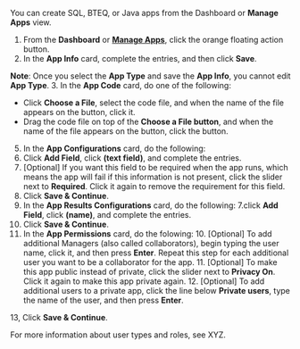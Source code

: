 You can create SQL, BTEQ, or Java apps from the Dashboard or **Manage Apps** view. 

1. From the **Dashboard** or **[Manage Apps](managing-apps.md)**, click the orange floating action button. 
2. In the **App Info** card, complete the entries, and then click **Save**.
 
 **Note**:  Once you select the **App Type** and save the **App Info**, you cannot edit **App Type**.
3. In the **App Code** card, do one of the following:
  * Click **Choose a File**, select the code file, and when the name of the file appears on the button, click it.
  * Drag the code file on top of the **Choose a File button**, and when the name of the file appears on the button, click the button.
5. In the **App Configurations** card, do the following:
  6. Click **Add Field**, click **(text field)**, and complete the entries. 
  7. [Optional] If you want this field to be required when the app runs, which means the app will fail if this information is not present, click the slider next to **Required**. Click it again to remove the requirement for this field.
  8. Click **Save & Continue**.
6. In the **App Results Configurations** card, do the following:
  7.click **Add Field**, click **(name)**, and complete the entries.
  8. Click **Save & Continue**. 
9. In the **App Permissions** card, do the folowing:
   10. [Optional] To add additional Managers (also called collaborators), begin typing the user name, click it, and then press **Enter**. Repeat this step for each additional user you want to be a collaborator for the app.
   11. [Optional] To make this app public instead of private, click the slider next to **Privacy On**. Click it again to make this app private again.
   12. [Optional] To add additional users to a private app, click the line below **Private users**, type the name of the user, and then press **Enter**.

13, Click **Save & Continue**.

For more information about user types and roles, see XYZ.
